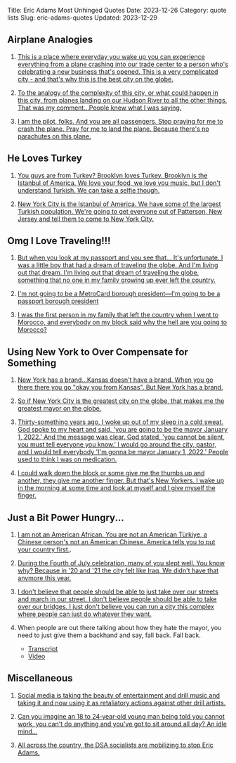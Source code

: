 Title: Eric Adams Most Unhinged Quotes
Date: 2023-12-26
Category: quote lists
Slug: eric-adams-quotes
Updated: 2023-12-29

## Airplane Analogies
1. [This is a place where everyday you wake up you can experience everything from a plane crashing into our trade center to a person who's celebrating a new business that's opened. This is a very complicated city - and that's why this is the best city on the globe.](https://www.youtube.com/watch?v=89wMlpMdPkE&ab_channel=PIX11News)

1. [To the analogy of the complexity of this city, or what could happen in this city, from planes landing on our Hudson River to all the other things. That was my comment...People knew what I was saying.](https://www.youtube.com/watch?v=CxxfoVMeu0A&ab_channel=CBSNewYork)

1. [I am the pilot, folks. And you are all passengers. Stop praying for me to crash the plane. Pray for me to land the plane. Because there's no parachutes on this plane.](https://youtu.be/l7y2luXXiqc?t=1308)


## He Loves Turkey
1. [You guys are from Turkey? Brooklyn loves Turkey. Brooklyn is the Istanbul of America. We love your food, we love you music, but I don't understand Turkish. We can take a selfie though.](https://www.youtube.com/watch?v=ZvMo2tqVO2E&ab_channel=NewYorkPost)

1. [New York City is the Istanbul of America. We have some of the largest Turkish population. We're going to get everyone out of Patterson, New Jersey and tell them to come to New York City.](https://www.nyc.gov/office-of-the-mayor/news/826-23/transcript-mayor-adams-delivers-remarks-flag-raising-ceremony-t-rkiye)


## Omg I Love Traveling!!!
1. [But when you look at my passport and you see that… It's unfortunate. I was a little boy that had a dream of traveling the globe. And I'm living out that dream. I'm living out that dream of traveling the globe, something that no one in my family growing up ever left the country.](https://www.nyc.gov/office-of-the-mayor/news/948-23/transcript-mayor-adams-holds-in-person-media-availability)

1. [I'm not going to be a MetroCard borough president—I'm going to be a passport borough president](https://nymag.com/intelligencer/2021/11/eric-adams-needs-to-knock-off-the-globetrotting.html)

1. [I was the first person in my family that left the country when I went to Morocco, and everybody on my block said why the hell are you going to Morocco?](https://www.nyc.gov/office-of-the-mayor/news/948-23/transcript-mayor-adams-holds-in-person-media-availability)

## Using New York to Over Compensate for Something
1. [New York has a brand...Kansas doesn't have a brand. When you go there there you go "okay you from Kansas". But New York has a brand.](https://www.youtube.com/watch?v=AVp_20wiQ5U&ab_channel=FREEDOMNEWSTV-NYC-ONEVERYSCENE)

1. [So if New York City is the greatest city on the globe, that makes me the greatest mayor on the globe.](https://www.nyc.gov/office-of-the-mayor/news/431-23/transcript-mayor-adams-delivers-remarks-flag-raising-ceremony-philippines)

1. [Thirty-something years ago, I woke up out of my sleep in a cold sweat. God spoke to my heart and said, 'you are going to be the mayor January 1, 2022.' And the message was clear. God stated, 'you cannot be silent, you must tell everyone you know.' I would go around the city, pastor, and I would tell everybody 'I'm gonna be mayor January 1, 2022.' People used to think I was on medication.](https://www.amny.com/politics/mayor-adams-god-talk-about-god/)

1. [I could walk down the block or some give me the thumbs up and another, they give me another finger. But that's New Yorkers. I wake up in the morning at some time and look at myself and I give myself the finger.](https://www.nyc.gov/office-of-the-mayor/news/985-23/transcript-mayor-adams-continues-get-stuff-done-working-class-new-yorkers-halfway-through)

## Just a Bit Power Hungry...
1. [I am not an American African. You are not an American Türkiye, a Chinese person's not an American Chinese. America tells you to put your country first.](https://www.nyc.gov/office-of-the-mayor/news/826-23/transcript-mayor-adams-delivers-remarks-flag-raising-ceremony-t-rkiye).

1. [During the Fourth of July celebration, many of you slept well. You know why? Because in '20 and '21 the city felt like Iraq. We didn't have that anymore this year.](https://www.youtube.com/watch?v=gqVk4gItCiA&ab_channel=ForbesBreakingNews)

1. [I don't believe that people should be able to just take over our streets and march in our street. I don't believe people should be able to take over our bridges. I just don't believe you can run a city this complex where people can just do whatever they want.](https://apnews.com/article/jfk-lax-palestine-protest-israel-airports-dd5981ea903961f77309c27a7b52ed07)

1. When people are out there talking about how they hate the mayor, you need to just give them a backhand and say, fall back. Fall back.
	* [Transcript](https://www.nyc.gov/office-of-the-mayor/news/986-23/transcript-mayor-adams-hosts-older-adult-town-hall)
	* [Video](https://youtu.be/DeJx1kJiVK4?t=772)

## Miscellaneous
1. [Social media is taking the beauty of entertainment and drill music and taking it and now using it as retaliatory actions against other drill artists.](https://www.nyc.gov/office-of-the-mayor/news/401-23/transcript-mayor-adams-hosts-delivers-remarks-summit-social-media)

1. [Can you imagine an 18 to 24‑year‑old young man being told you cannot work, you can't do anything and you've got to sit around all day? An idle mind...](https://www.nyc.gov/office-of-the-mayor/news/986-23/transcript-mayor-adams-hosts-older-adult-town-hall)

1. [All across the country, the DSA socialists are mobilizing to stop Eric Adams.](https://jacobin.com/2022/08/eric-adams-war-on-socialism-nyc-dsa-gonzalez-brisport)
